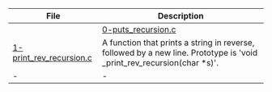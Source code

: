 |File|Description|
|-|-|
||[0-puts_recursion.c](0-puts_recursion.c)|A function that prints a string, followed by a new line. Prototype is 'void \_puts_recursion(char \*s)'.|
[1-print_rev_recursion.c](1-print_rev_recursion.c)|A function that prints a string in reverse, followed by a new line. Prototype is 'void \_print_rev_recursion(char \*s)'.|
|-|-|
